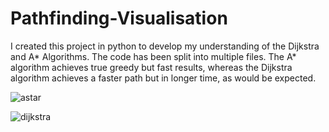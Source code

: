# Pathfinding-Visualisation

I created this project in python to develop my understanding of the Dijkstra and A* Algorithms. The code has been split into multiple files. The A* algorithm achieves 
true greedy but fast results, whereas the Dijkstra algorithm achieves a faster path but in longer time, as would be expected.

![astar](https://user-images.githubusercontent.com/94123711/188642392-32cd993d-4c66-4c2b-8667-43e51ce5b01f.gif)

![dijkstra](https://user-images.githubusercontent.com/94123711/189365987-f01689d5-0634-4c28-b8c8-79539b2d6fd0.gif)
